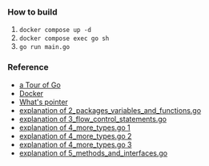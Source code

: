 ### How to build
1. `docker compose up -d`
2. `docker compose exec go sh`
3. `go run main.go`

### Reference
- [a Tour of Go](https://go-tour-jp.appspot.com/list)
- [Docker](https://www.engilaboo.com/go-docker/)
- [What's pointer](https://www.youtube.com/watch?v=Kh45nqpgPoc)
- [explanation of 2_packages_variables_and_functions.go](https://www.youtube.com/watch?v=a9bQQDX1Ssk&list=PLGqNraLKYNVdms74BI2pP2TMJI-K_7D9p&index=3)
- [explanation of 3_flow_control_statements.go](https://www.youtube.com/watch?v=5lhK4SVVGMc&list=PLGqNraLKYNVdms74BI2pP2TMJI-K_7D9p&index=4)
- [explanation of 4_more_types.go 1](https://www.youtube.com/watch?v=YHzKLJMghqY&list=PLGqNraLKYNVdms74BI2pP2TMJI-K_7D9p&index=5)
- [explanation of 4_more_types.go 2](https://www.youtube.com/watch?v=htJXUu0GL3w&list=PLGqNraLKYNVdms74BI2pP2TMJI-K_7D9p&index=6)
- [explanation of 4_more_types.go 3](https://www.youtube.com/watch?v=htJXUu0GL3w&list=PLGqNraLKYNVdms74BI2pP2TMJI-K_7D9p&index=7)
- [explanation of 5_methods_and_interfaces.go](https://www.youtube.com/watch?v=htJXUu0GL3w&list=PLGqNraLKYNVdms74BI2pP2TMJI-K_7D9p&index=8)
